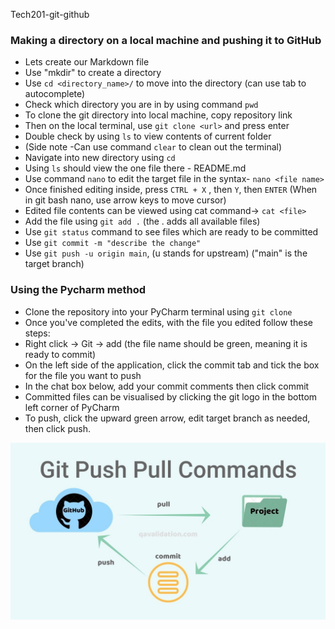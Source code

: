 

Tech201-git-github

### Making a directory on a local machine and pushing it to GitHub
* Lets create our Markdown file
* Use "mkdir" to create a directory
* Use `cd <directory_name>/` to move into the directory (can use tab to autocomplete)
* Check which directory you are in by using command `pwd`
* To clone the git directory into local machine, copy repository link
* Then on the local terminal, use `git clone <url>` and press enter
* Double check by using `ls` to view contents of current folder
* (Side note -Can use command `clear` to clean out the terminal)
* Navigate into new directory using `cd`
* Using `ls` should view the one file there - README.md
* Use command `nano` to edit the target file in the syntax- `nano <file name>`
* Once finished editing inside, press `CTRL + X` , then `Y`, then `ENTER`
(When in git bash nano, use arrow keys to move cursor)
* Edited file contents can be viewed using cat command-> `cat <file>`
* Add the file using `git add .` (the . adds all available files)
* Use `git status` command to see files which are ready to be committed
* Use `git commit -m "describe the change"`
* Use `git push -u origin main`, (u stands for upstream) ("main" is the target branch)

### Using the Pycharm method
* Clone the repository into your PyCharm terminal using `git clone`
* Once you've completed the edits, with the file you edited follow these steps:
* Right click -> Git -> add (the file name should be green, meaning it is ready to commit)
* On the left side of the application, click the commit tab and tick the box for the file you want to push
* In the chat box below, add your commit comments then click commit
* Committed files can be visualised by clicking the git logo in the bottom left corner of PyCharm
* To push, click the upward green arrow, edit target branch as needed, then click push.


![](git.png)
